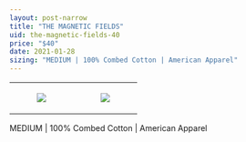 ```yaml
---
layout: post-narrow
title: "THE MAGNETIC FIELDS"
uid: the-magnetic-fields-40
price: "$40"
date: 2021-01-28
sizing: "MEDIUM | 100% Combed Cotton | American Apparel"
---
```




<table style="width:100%;"><tr><td style="vertical-align:top;">
      <figure class="tmblr-full" data-orig-height="2048" data-orig-width="1365" data-orig-src="https://concertshirts.netlify.app/shirts/0309/0309-01.jpg"><img src="https://64.media.tumblr.com/dc28bf2bf9022d18417851e29b359920/1ef78b0d221c56da-88/s540x810/12367789e109132c1397e08f9b21f270402538f6.jpg" data-orig-height="2048" data-orig-width="1365" data-orig-src="https://concertshirts.netlify.app/shirts/0309/0309-01.jpg"/></figure></td>
    <td style="vertical-align:top;">
      <figure class="tmblr-full" data-orig-height="2048" data-orig-width="1365" data-orig-src="https://concertshirts.netlify.app/shirts/0309/0309-02.jpg"><img src="https://64.media.tumblr.com/6dbfe6823e1d9491ef931a518be77670/1ef78b0d221c56da-06/s540x810/24306bf7c01389ab5d37991226a5ecfcdc430846.jpg" data-orig-height="2048" data-orig-width="1365" data-orig-src="https://concertshirts.netlify.app/shirts/0309/0309-02.jpg"/></figure></td>
  </tr></table><p>
  MEDIUM | 100% Combed Cotton | American Apparel
</p>
